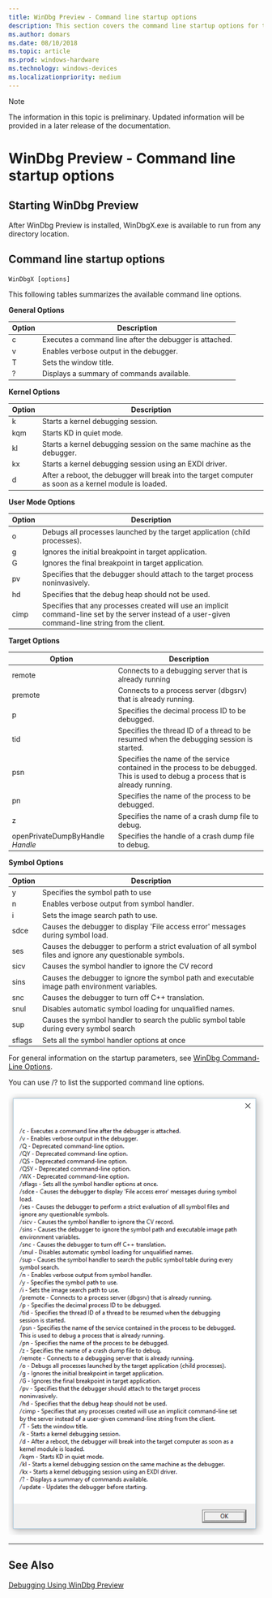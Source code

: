 ```yaml
---
title: WinDbg Preview - Command line startup options
description: This section covers the command line startup options for the WinDbg Preview debugger.
ms.author: domars
ms.date: 08/10/2018
ms.topic: article
ms.prod: windows-hardware
ms.technology: windows-devices
ms.localizationpriority: medium
---
```


> [!NOTE]
> The information in this topic is preliminary. Updated information will be provided in a later release of the documentation. 
>

# WinDbg Preview - Command line startup options

## Starting WinDbg Preview

After WinDbg Preview is installed, WinDbgX.exe is available to run from any directory location. 


## Command line startup options

```
WinDbgX [options]
```

This following tables summarizes the available command line options.

**General Options**

Option | Description
|------ | -----------|
c | Executes a command line after the debugger is attached. 
v | Enables verbose output in the debugger.
T | Sets the window title.
? | Displays a summary of commands available.

**Kernel Options**

Option | Description
|------ | -----------|
k | Starts a kernel debugging session. 
kqm | Starts KD in quiet mode. 
kl | Starts a kernel debugging session on the same machine as the debugger. 
kx | Starts a kernel debugging session using an EXDI driver.
d | After a reboot, the debugger will break into the target computer as soon as a kernel module is loaded.
 

**User Mode Options**

Option | Description
|------ | -----------|
o | Debugs all processes launched by the target application (child processes). 
g | Ignores the initial breakpoint in target application. 
G |Ignores the final breakpoint in target application. 
pv | Specifies that the debugger should attach to the target process noninvasively.
hd | Specifies that the debug heap should not be used.
cimp | Specifies that any processes created will use an implicit command-line set by the server instead of a user-given command-line string from the client. 


**Target Options**

Option | Description
|------ | -----------|
remote | Connects to a debugging server that is already running
premote | Connects to a process server (dbgsrv) that is already running. 
p| Specifies the decimal process ID to be debugged.
tid | Specifies the thread ID of a thread to be resumed when the debugging session is started. 
psn | Specifies the name of the service contained in the process to be debugged. This is used to debug a process that is already running.
pn | Specifies the name of the process to be debugged.
z | Specifies the name of a crash dump file to debug. 
openPrivateDumpByHandle *Handle* | Specifies the handle of a crash dump file to debug.


**Symbol Options**

Option | Description
|------ | -----------|
y | Specifies the symbol path to use
n | Enables verbose output from symbol handler.
i | Sets the image search path to use.
sdce | Causes the debugger to display 'File access error' messages during symbol load. 
ses | Causes the debugger to perform a strict evaluation of all symbol files and ignore any questionable symbols.
sicv |Causes the symbol handler to ignore the CV record
sins |Causes the debugger to ignore the symbol path and executable image path environment variables.
snc | Causes the debugger to turn off C++ translation.
snul | Disables automatic symbol loading for unqualified names.
sup | Causes the symbol handler to search the public symbol table during every symbol search
sflags| Sets all the symbol handler options at once

For general information on the startup parameters, see [WinDbg Command-Line Options](windbg-command-line-options.md).


You can use /? to list the supported command line options.

![Screen shot of command line help output listing about 50 options](images/windbgx-start-up-options.png)



---

## See Also

[Debugging Using WinDbg Preview](debugging-using-windbg-preview.md)

 





